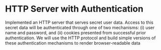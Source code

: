 # HTTP Server with Authentication

Implemented an HTTP server that serves secret user data. Access to this secret
data will be authenticated through one of two mechanisms: (i) user name and password, and (ii)
cookies presented from successful prior authentication. We will use the HTTP protocol and build
simple versions of these authentication mechanisms to render browser-readable data
